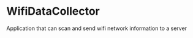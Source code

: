 WifiDataCollector
=================

Application that can scan and send wifi network information to a server 